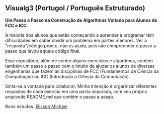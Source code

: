 ## Visualg3 (Portugol / Português Estruturado)

**Um Passo a Passo na Construção de Algoritmos Voltado para Alunos de FCC e ICC.**

A maioria dos alunos que estão começando a aprender a programar têm dificuldades em saber dividir um problema em partes menores. Ver a "resposta"/código pronto, não os ajuda, pois não compreender o passo a passo que levou aquele código final.

Esse repositório, além de conter alguns exercícios e algoritmos, contém também um passo a passo com o intuito de ajudar os alunos de diversas engenharias que fazem as disciplinas de FCC (Fundamentos de Ciência da Computação) ou ICC (Introdução a Ciência da Computação).

Sinta-se a vontade para colaborar. Minha intenção é orgarnizar diferentes respostas de cada exerício em uma pasta separada, com seu próprio arquivode README.md que contém o passo a passo.

Bons estudos.
[Élisson Michael](https://www.youtube.com/user/elisson357)
